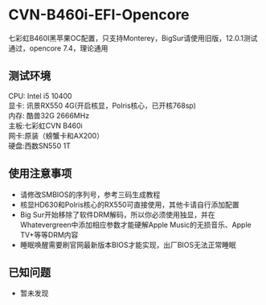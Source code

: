 # CVN-B460i-EFI-Opencore
 七彩虹B460I黑苹果OC配置，只支持Monterey，BigSur请使用旧版，12.0.1测试通过，opencore 7.4，理论通用
## 测试环境
CPU: Intel i5 10400  
显卡: 讯景RX550 4G(开启核显，Polris核心，已开核768sp)  
内存: 酷兽32G 2666MHz  
主板:七彩虹CVN B460i  
网卡:原装（螃蟹卡和AX200）  
硬盘:西数SN550 1T  
## 使用注意事项
* 请修改SMBIOS的序列号，参考三码生成教程
* 核显HD630和Polris核心的RX550可直接使用，其他卡请自行添加配置
* Big Sur开始移除了软件DRM解码，所以你必须使用独显，并在Whatevergreen中添加相应参数才能硬解Apple Music的无损音乐、Apple TV+等等DRM内容
* 睡眠唤醒需要刷官网最新版本BIOS才能实现，出厂BIOS无法正常睡眠
## 已知问题
* 暂未发现
